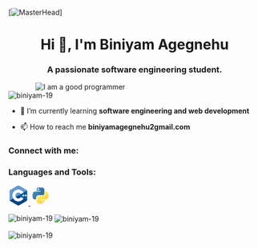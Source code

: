 [![MasterHead](https://th.bing.com/th/id/OIP.0DFTBNX1RewIkORgKREZZgHaCs?w=3300&h=1200&rs=1&pid=ImgDetMain)]
<h1 align="center">Hi 👋, I'm Biniyam Agegnehu</h1>
<h3 align="center">A passionate software engineering student.</h3>
<img align="right" src="https://th.bing.com/th/id/R.7a78fd83c5626dc885713c3b5a043d14?rik=dFqjP4CkL0c%2bIw&pid=ImgRaw&r=0" alt="I am a good programmer" width="450">

<p align="left"> <img src="https://komarev.com/ghpvc/?username=biniyam-19&label=Profile%20views&color=0e75b6&style=flat" alt="biniyam-19" /> </p>

- 🌱 I’m currently learning **software engineering and web development**

- 📫 How to reach me **biniyamagegnehu2gmail.com**

<h3 align="left">Connect with me:</h3>
<p align="left">
</p>

<h3 align="left">Languages and Tools:</h3>
<p align="left"> <a href="https://www.w3schools.com/cpp/" target="_blank" rel="noreferrer"> <img src="https://raw.githubusercontent.com/devicons/devicon/master/icons/cplusplus/cplusplus-original.svg" alt="cplusplus" width="40" height="40"/> </a> <a href="https://www.python.org" target="_blank" rel="noreferrer"> <img src="https://raw.githubusercontent.com/devicons/devicon/master/icons/python/python-original.svg" alt="python" width="40" height="40"/> </a> </p>

<p><img align="left" src="https://github-readme-stats.vercel.app/api/top-langs?username=biniyam-19&show_icons=true&locale=en&layout=compact" alt="biniyam-19" /></p>

<p>&nbsp;<img align="center" src="https://github-readme-stats.vercel.app/api?username=biniyam-19&show_icons=true&locale=en" alt="biniyam-19" /></p>

<p><img align="center" src="https://github-readme-streak-stats.herokuapp.com/?user=biniyam-19&" alt="biniyam-19" /></p>

